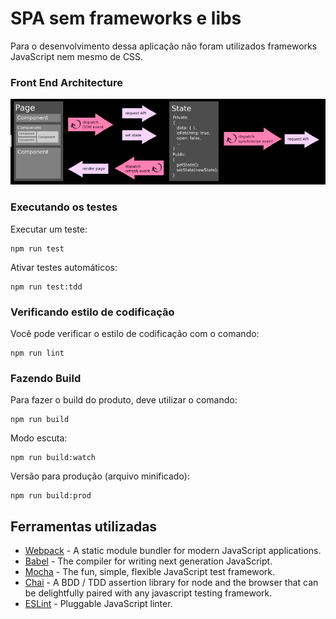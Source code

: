 # SPA sem frameworks e libs

Para o desenvolvimento dessa aplicação não foram utilizados frameworks JavaScript nem mesmo de CSS.

### Front End Architecture

![Architecture Model](arquitetura-app.png)

### Executando os testes

Executar um teste:
```
npm run test
```
Ativar testes automáticos:
```
npm run test:tdd
```

### Verificando estilo de codificação

Você pode verificar o estilo de codificação com o comando:
```
npm run lint
```

### Fazendo Build

Para fazer o build do produto, deve utilizar o comando:
```
npm run build
```
Modo escuta: 
```
npm run build:watch
```
Versão para produção (arquivo minificado):
```
npm run build:prod
```

## Ferramentas utilizadas

* [Webpack](https://webpack.js.org) - A static module bundler for modern JavaScript applications.
* [Babel](https://babeljs.io/) - The compiler for writing next generation JavaScript.
* [Mocha](https://mochajs.org/) - The fun, simple, flexible JavaScript test framework.
* [Chai](http://chaijs.com/) - A BDD / TDD assertion library for node and the browser that can be delightfully paired with any javascript testing framework.
* [ESLint](https://eslint.org/) - Pluggable JavaScript linter.
